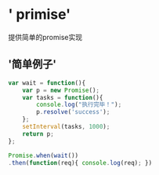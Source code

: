 # ' primise'
提供简单的promise实现

## '简单例子'
```javascript
var wait = function(){
	var p = new Promise();
	var tasks = function(){
		console.log("执行完毕！");
		p.resolve('success');
	};
	setInterval(tasks, 1000);
	return p;
};

Promise.when(wait())
.then(function(req){ console.log(req); })
```
